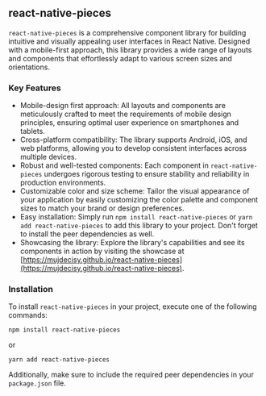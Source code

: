 ## react-native-pieces

`react-native-pieces` is a comprehensive component library for building intuitive and visually appealing user interfaces in React Native. Designed with a mobile-first approach, this library provides a wide range of layouts and components that effortlessly adapt to various screen sizes and orientations.

### Key Features

- Mobile-design first approach: All layouts and components are meticulously crafted to meet the requirements of mobile design principles, ensuring optimal user experience on smartphones and tablets.
- Cross-platform compatibility: The library supports Android, iOS, and web platforms, allowing you to develop consistent interfaces across multiple devices.
- Robust and well-tested components: Each component in `react-native-pieces` undergoes rigorous testing to ensure stability and reliability in production environments.
- Customizable color and size scheme: Tailor the visual appearance of your application by easily customizing the color palette and component sizes to match your brand or design preferences.
- Easy installation: Simply run `npm install react-native-pieces` or `yarn add react-native-pieces` to add this library to your project. Don't forget to install the peer dependencies as well.
- Showcasing the library: Explore the library's capabilities and see its components in action by visiting the showcase at [https://mujdecisy.github.io/react-native-pieces](https://mujdecisy.github.io/react-native-pieces).

### Installation

To install `react-native-pieces` in your project, execute one of the following commands:

```shell
npm install react-native-pieces
```

or

```shell
yarn add react-native-pieces
```

Additionally, make sure to include the required peer dependencies in your `package.json` file.